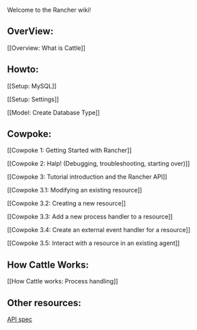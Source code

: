 Welcome to the Rancher wiki!

## OverView:

[[Overview: What is Cattle]]

## Howto:

[[Setup: MySQL]]

[[Setup: Settings]]

[[Model: Create Database Type]]

## Cowpoke:

[[Cowpoke 1: Getting Started with Rancher]]

[[Cowpoke 2: Halp! (Debugging, troubleshooting, starting over)]]

[[Cowpoke 3: Tutorial introduction and the Rancher API]]

[[Cowpoke 3.1: Modifying an existing resource]]

[[Cowpoke 3.2: Creating a new resource]]

[[Cowpoke 3.3: Add a new process handler to a resource]]

[[Cowpoke 3.4: Create an external event handler for a resource]]

[[Cowpoke 3.5: Interact with a resource in an existing agent]]

## How Cattle Works:

[[How Cattle works: Process handling]]

## Other resources:

[API spec](https://github.com/rancherio/api-spec)